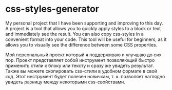 # css-styles-generator

My personal project that I have been supporting and improving to this day. A project is a tool that allows you to quickly apply styles to a block or text and immediately see the result. You can also copy css-styles in a convenient format into your code. This tool will be useful for beginners, as it allows you to visually see the difference between some CSS properties.

Мой персональный проект который я поддерживаю и улучшаю до сих пор. Проект представляет собой инструмент позволяющий быстро применить стили к блоку или тексту и сразу же увидеть результат. Также вы можете скопировать css-стили в удобном формате в свой код. Этот инструмент будет полезен новичкам, т. к. позволяет наглядно увидеть разницу между некоторыми css-свойствами.


